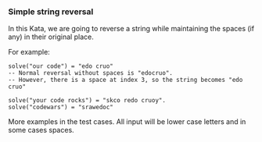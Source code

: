 ### Simple string reversal

In this Kata, we are going to reverse a string while maintaining the spaces (if any) in their original place.

For example:
````
solve("our code") = "edo cruo"
-- Normal reversal without spaces is "edocruo".
-- However, there is a space at index 3, so the string becomes "edo cruo"

solve("your code rocks") = "skco redo cruoy".
solve("codewars") = "srawedoc"
````
More examples in the test cases. All input will be lower case letters and in some cases spaces.